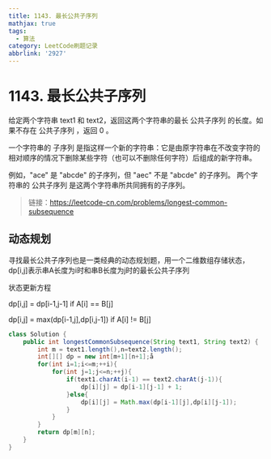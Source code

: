 ```yaml
---
title: 1143. 最长公共子序列
mathjax: true
tags:
  - 算法
category: LeetCode刷题记录
abbrlink: '2927'
---
```

# 1143. 最长公共子序列

给定两个字符串 text1 和 text2，返回这两个字符串的最长 公共子序列 的长度。如果不存在 公共子序列 ，返回 0 。

一个字符串的 子序列 是指这样一个新的字符串：它是由原字符串在不改变字符的相对顺序的情况下删除某些字符（也可以不删除任何字符）后组成的新字符串。

例如，"ace" 是 "abcde" 的子序列，但 "aec" 不是 "abcde" 的子序列。
两个字符串的 公共子序列 是这两个字符串所共同拥有的子序列。

> 链接：https://leetcode-cn.com/problems/longest-common-subsequence

<!-- more -->

## 动态规划

寻找最长公共子序列也是一类经典的动态规划题，用一个二维数组存储状态，dp[i,j]表示串A长度为i时和串B长度为j时的最长公共子序列

状态更新方程

dp[i,j] = dp[i-1,j-1] if A[i] == B[j]

dp[i,j] = max(dp[i-1,j],dp[i,j-1]) if A[i] != B[j]

```java
class Solution {
    public int longestCommonSubsequence(String text1, String text2) {
        int m = text1.length(),n=text2.length();
        int[][] dp = new int[m+1][n+1];å
        for(int i=1;i<=m;++i){
            for(int j=1;j<=n;++j){
                if(text1.charAt(i-1) == text2.charAt(j-1)){
                    dp[i][j] = dp[i-1][j-1] + 1;
                }else{
                    dp[i][j] = Math.max(dp[i-1][j],dp[i][j-1]);
                }
            }
        }
        return dp[m][n];
    }
}
```

